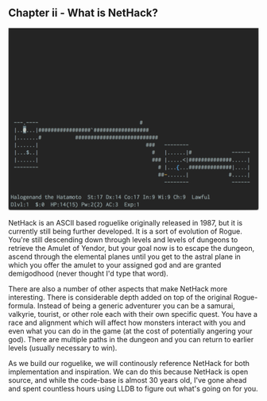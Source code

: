 ## Chapter ii - What is NetHack?

![](figures/nethack.png)

NetHack is an ASCII based roguelike originally released in 1987, but it is currently still being further developed. It is a sort of evolution of Rogue. You're still descending down through levels and levels of dungeons to retrieve the Amulet of Yendor, but your goal now is to escape the dungeon, ascend through the elemental planes until you get to the astral plane in which you offer the amulet to your assigned god and are granted demigodhood (never thought I'd type that word).

There are also a number of other aspects that make NetHack more interesting. There is considerable depth added on top of the original Rogue-formula. Instead of being a generic adventurer you can be a samurai, valkyrie, tourist, or other role each with their own specific quest. You have a race and alignment which will affect how monsters interact with you and even what you can do in the game (at the cost of potentially angering your god). There are multiple paths in the dungeon and you can return to earlier levels (usually necessary to win).

As we build our roguelike, we will continously reference NetHack for both implementation and inspiration. We can do this because NetHack is open source, and while the code-base is almost 30 years old, I've gone ahead and spent countless hours using LLDB to figure out what's going on for you.
